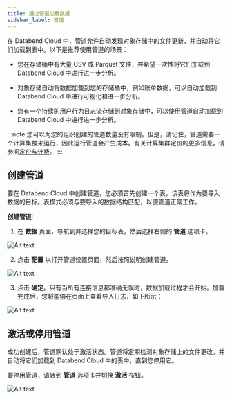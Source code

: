 ```yaml
---
title: 通过管道加载数据
sidebar_label: 管道
---
```


在 Databend Cloud 中，管道允许自动发现对象存储中的文件更新，并自动将它们加载到表中。以下是推荐使用管道的场景：

- 您在存储桶中有大量 CSV 或 Parquet 文件，并希望一次性将它们加载到 Databend Cloud 中进行进一步分析。

- 对象存储自动将数据加载到您的存储桶中，例如账单数据，可以自动加载到 Databend Cloud 中进行可视化和进一步分析。

- 您有一个持续的用户行为日志流存储到对象存储中，可以使用管道自动加载到 Databend Cloud 中进行进一步分析。

:::note
您可以为您的组织创建的管道数量没有限制。但是，请记住，管道需要一个计算集群来运行，因此运行管道会产生成本。有关计算集群定价的更多信息，请参阅[定价与计费](/guides/products/dc/pricing)。
:::

## 创建管道

要在 Databend Cloud 中创建管道，您必须首先创建一个表，该表将作为要导入数据的目标。表模式必须与要导入的数据结构匹配，以便管道正常工作。

**创建管道**:

1. 在 **数据** 页面，导航到并选择您的目标表，然后选择右侧的 **管道** 选项卡。

![Alt text](@site/static/img/documents/loading-data/pipeline-1.png)

2. 点击 **配置** 以打开管道设置页面，然后按照说明创建管道。

![Alt text](@site/static/img/documents/loading-data/pipeline-2.png)

3. 点击 **确定**。只有当所有连接信息都准确无误时，数据加载过程才会开始。加载完成后，您将能够在页面上查看导入日志，如下所示：

![Alt text](@site/static/img/documents/loading-data/pipeline-3.png)

## 激活或停用管道

成功创建后，管道默认处于激活状态。管道将定期检测对象存储上的文件更改，并自动将它们加载到 Databend Cloud 中的表中，直到您停用它。

要停用管道，请转到 **管道** 选项卡并切换 **激活** 按钮。

![Alt text](@site/static/img/documents/loading-data/pipeline-4.png)
